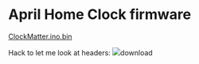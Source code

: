 # April Home Clock firmware

[ClockMatter.ino.bin](ClockMatter.ino.bin)

Hack to let me look at headers: <img src="https://emmby.github.io/ClockMatterPages/ClockMatter.ino.bin">download</img>

